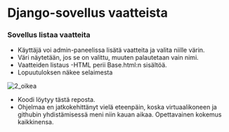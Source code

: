 # Django-sovellus vaatteista

### Sovellus listaa vaatteita

- Käyttäjä voi admin-paneelissa lisätä vaatteita ja valita niille värin.
- Väri näytetään, jos se on valittu, muuten palautetaan vain nimi.
- Vaatteiden listaus -HTML perii Base.html:n sisältöä.
- Lopuutuloksen näkee selaimesta

![2_oikea](https://github.com/Viktorialissa/Django-kurssi/assets/112398757/c9bd9852-12f1-4812-b71a-6f83ed8d424a)

- Koodi löytyy tästä reposta.
- Ohjelmaa en jatkokehittänyt vielä eteenpäin, koska virtuaalikoneen ja githubin yhdistämisessä meni niin kauan aikaa. Opettavainen kokemus kaikkinensa.
